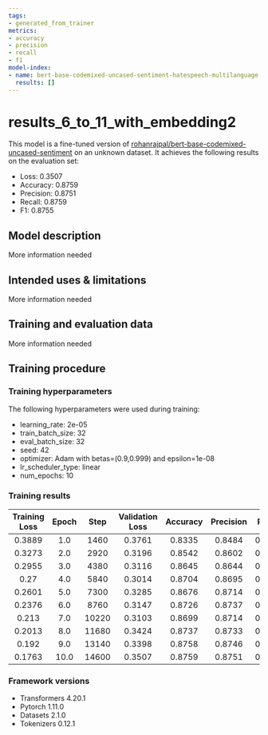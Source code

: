 ```yaml
---
tags:
- generated_from_trainer
metrics:
- accuracy
- precision
- recall
- f1
model-index:
- name: bert-base-codemixed-uncased-sentiment-hatespeech-multilanguage
  results: []
---
```


<!-- This model card has been generated automatically according to the information the Trainer had access to. You
should probably proofread and complete it, then remove this comment. -->

# results_6_to_11_with_embedding2

This model is a fine-tuned version of [rohanrajpal/bert-base-codemixed-uncased-sentiment](https://huggingface.co/rohanrajpal/bert-base-codemixed-uncased-sentiment) on an unknown dataset.
It achieves the following results on the evaluation set:
- Loss: 0.3507
- Accuracy: 0.8759
- Precision: 0.8751
- Recall: 0.8759
- F1: 0.8755

## Model description

More information needed

## Intended uses & limitations

More information needed

## Training and evaluation data

More information needed

## Training procedure

### Training hyperparameters

The following hyperparameters were used during training:
- learning_rate: 2e-05
- train_batch_size: 32
- eval_batch_size: 32
- seed: 42
- optimizer: Adam with betas=(0.9,0.999) and epsilon=1e-08
- lr_scheduler_type: linear
- num_epochs: 10

### Training results

| Training Loss | Epoch | Step  | Validation Loss | Accuracy | Precision | Recall | F1     |
|:-------------:|:-----:|:-----:|:---------------:|:--------:|:---------:|:------:|:------:|
| 0.3889        | 1.0   | 1460  | 0.3761          | 0.8335   | 0.8484    | 0.8335 | 0.8371 |
| 0.3273        | 2.0   | 2920  | 0.3196          | 0.8542   | 0.8602    | 0.8542 | 0.8561 |
| 0.2955        | 3.0   | 4380  | 0.3116          | 0.8645   | 0.8644    | 0.8645 | 0.8645 |
| 0.27          | 4.0   | 5840  | 0.3014          | 0.8704   | 0.8695    | 0.8704 | 0.8699 |
| 0.2601        | 5.0   | 7300  | 0.3285          | 0.8676   | 0.8714    | 0.8676 | 0.8689 |
| 0.2376        | 6.0   | 8760  | 0.3147          | 0.8726   | 0.8737    | 0.8726 | 0.8731 |
| 0.213         | 7.0   | 10220 | 0.3103          | 0.8699   | 0.8714    | 0.8699 | 0.8706 |
| 0.2013        | 8.0   | 11680 | 0.3424          | 0.8737   | 0.8733    | 0.8737 | 0.8735 |
| 0.192         | 9.0   | 13140 | 0.3398          | 0.8758   | 0.8746    | 0.8758 | 0.8750 |
| 0.1763        | 10.0  | 14600 | 0.3507          | 0.8759   | 0.8751    | 0.8759 | 0.8755 |


### Framework versions

- Transformers 4.20.1
- Pytorch 1.11.0
- Datasets 2.1.0
- Tokenizers 0.12.1
